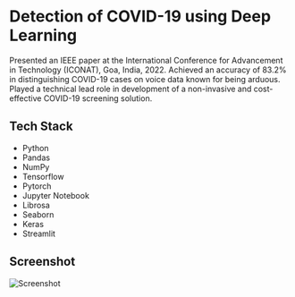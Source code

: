 # Detection of COVID-19 using Deep Learning

Presented an IEEE paper at the International Conference for Advancement in Technology (ICONAT), Goa, India, 2022. Achieved an accuracy of 83.2% in distinguishing COVID-19 cases on voice data known for being arduous. Played a technical lead role in development of a non-invasive and cost-effective COVID-19 screening solution.

## Tech Stack

- Python
- Pandas
- NumPy
- Tensorflow
- Pytorch
- Jupyter Notebook
- Librosa
- Seaborn
- Keras
- Streamlit

## Screenshot

![Screenshot](screenshot.png)